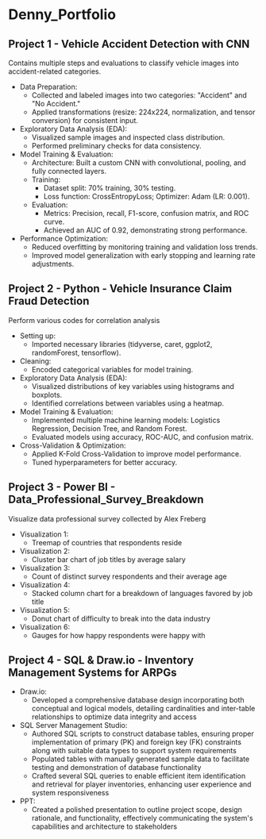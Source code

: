 # Denny_Portfolio

## Project 1 - Vehicle Accident Detection with CNN

Contains multiple steps and evaluations to classify vehicle images into accident-related categories.

* Data Preparation:  
  + Collected and labeled images into two categories: "Accident" and "No Accident."
  + Applied transformations (resize: 224x224, normalization, and tensor conversion) for consistent input.
* Exploratory Data Analysis (EDA):
  + Visualized sample images and inspected class distribution.  
  + Performed preliminary checks for data consistency.
* Model Training & Evaluation:
  + Architecture: Built a custom CNN with convolutional, pooling, and fully connected layers.  
  + Training:
    - Dataset split: 70% training, 30% testing.  
    - Loss function: CrossEntropyLoss; Optimizer: Adam (LR: 0.001).  
  + Evaluation:
    - Metrics: Precision, recall, F1-score, confusion matrix, and ROC curve.  
    - Achieved an AUC of 0.92, demonstrating strong performance.
* Performance Optimization:
  + Reduced overfitting by monitoring training and validation loss trends.  
  + Improved model generalization with early stopping and learning rate adjustments.



## Project 2 - Python -  Vehicle Insurance Claim Fraud Detection

Perform various codes for correlation analysis

* Setting up:
    + Imported necessary libraries (tidyverse, caret, ggplot2, randomForest, tensorflow).
* Cleaning:
    + Encoded categorical variables for model training.
* Exploratory Data Analysis (EDA):
    + Visualized distributions of key variables using histograms and boxplots.
    + Identified correlations between variables using a heatmap.
* Model Training & Evaluation:
    + Implemented multiple machine learning models: Logistics Regression, Decision Tree, and Random Forest.
    + Evaluated models using accuracy, ROC-AUC, and confusion matrix.
* Cross-Validation & Optimization:
    + Applied K-Fold Cross-Validation to improve model performance.
    + Tuned hyperparameters for better accuracy.

## Project 3 - Power BI -  Data_Professional_Survey_Breakdown

Visualize data professional survey collected by Alex Freberg

* Visualization 1:
    + Treemap of countries that respondents reside
* Visualization 2:
    + Cluster bar chart of job titles by average salary
* Visualization 3:
    + Count of distinct survey respondents and their average age
* Visualization 4:
    + Stacked column chart for a breakdown of languages favored by job title
* Visualization 5:
    + Donut chart of difficulty to break into the data industry
* Visualization 6:
    + Gauges for how happy respondents were happy with

## Project 4 - SQL & Draw.io -  Inventory Management Systems for ARPGs

* Draw.io:
    + Developed a comprehensive database design incorporating both conceptual and logical models, detailing cardinalities and inter-table relationships to optimize data integrity and access
* SQL Server Management Studio:
    + Authored SQL scripts to construct database tables, ensuring proper implementation of primary (PK) and foreign key (FK) constraints along with suitable data types to support system requirements
    + Populated tables with manually generated sample data to facilitate testing and demonstration of database functionality
    + Crafted several SQL queries to enable efficient item identification and retrieval for player inventories, enhancing user experience and system responsiveness
 * PPT:
    + Created a polished presentation to outline project scope, design rationale, and functionality, effectively communicating the system's capabilities and architecture to stakeholders
